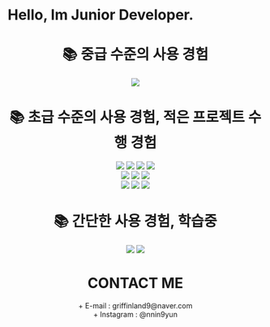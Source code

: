 <h1>Hello, Im Junior Developer.</h1> 

<div align=center><h1>📚 중급 수준의 사용 경험 </h1></div>
<div align=center>
  <img src="https://img.shields.io/badge/Linux-#FCC624?style=for-the-badge&logo=Linux&logoColor=white"/>
</div>



<div align=center><h1>📚 초급 수준의 사용 경험, 적은 프로젝트 수행 경험 </h1></div>
<div align=center>
  <img src="https://img.shields.io/badge/postman-FF6C37?style=for-the-badge&logo=postman&logoColor=white">
  <img src="https://img.shields.io/badge/GNS3-000000?style=for-the-badge&logo=GNS3&logoColor=white">
  <img src="https://img.shields.io/badge/CCNP R&S-1BA0D7?style=for-the-badge&logo=Cisco&logoColor=white">
  <img src="https://img.shields.io/badge/Docker-1BA0D7?style=for-the-badge&logo=Docker&logoColor=white">
  <br>
  <img src="https://img.shields.io/badge/SpringBoot-6DB33F?style=for-the-badge&logo=Spring Boot&logoColor=white">
  <img src="https://img.shields.io/badge/Flutter-02569B?style=for-the-badge&logo=Flutter&logoColor=white">
  <img src="https://img.shields.io/badge/Mysql-4479A1?style=for-the-badge&logo=Mysql&logoColor=white">
  <br>
  <img src="https://img.shields.io/badge/firebase-FFCA28?style=for-the-badge&logo=firebase&logoColor=white">
  <img src="https://img.shields.io/badge/github-181717?style=for-the-badge&logo=github&logoColor=white">
  <img src="https://img.shields.io/badge/java-007396?style=for-the-badge&logo=java&logoColor=white">
</div>

<div align=center><h1>📚 간단한 사용 경험, 학습중 </h1></div>
<div align=center>
 <img src="https://img.shields.io/badge/Kubenetes-1BA0D7?style=for-the-badge&logo=Kubenetes&logoColor=white">
 <img src="https://img.shields.io/badge/amazonaws-232F3E?style=for-the-badge&logo=amazonaws&logoColor=white">
 <br>

  
  
</div>





<div align=center><h1>CONTACT ME</h1></div>
<div align=center>
+ E-mail : griffinland9@naver.com
<br>
+ Instagram : @nnin9yun
</div>
